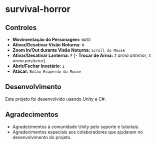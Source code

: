 # survival-horror

## Controles

- **Movimentação do Personagem:** `WASD`
- **Ativar/Desativar Visão Noturna:** `N`
- **Zoom In/Out durante Visão Noturna:** `Scroll do Mouse`
- **Ativar/Desativar Lanterna:** `F`
[- **Trocar de Arma:** `Z` *arma anterior*, `X` *arma posterior*]
- **Abrir/Fechar Invetário:** `I`
- **Atacar:** `Botão Esquerdo do Mouse`

## Desenvolvimento

Este projeto foi desenvolvido usando Unity e C#. 

## Agradecimentos

- Agradecimentos à comunidade Unity pelo suporte e tutoriais.
- Agradecimentos especiais aos colaboradores que ajudaram no desenvolvimento do projeto.
